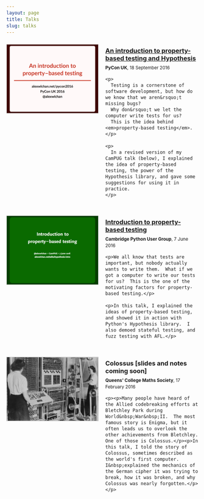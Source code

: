 ```yaml
---
layout: page
title: Talks
slug: talks
---
```


<style>.section{margin-bottom:20px;}.section{display:inline-block;margin-top:10px}.description,.thumbnail{display:table-cell;vertical-align:top}.thumbnail{margin:auto auto 20px;padding-right:20px;width:240px}@media screen and (max-width:500px){.description,.thumbnail{display:inline-block}.thumbnail{width:100%;margin-bottom:10px}.thumbnail img{width:60%;margin:auto}}.description{margin-top:-10px;padding-top:0}.talk_title{margin-bottom:5px;margin-top:7px}{% if page.accent1 %}a,.article_title a:visited{color:{{page.accent1}};}aside{background-color:{{ page.accent1 }};}{% endif %}{% if page.accent2 %}a:visited{color:{{page.accent2}};}{% endif %}@media screen and (min-width:500px){.caption{max-width: 100%;} .description p:first-child{margin-top:0px;}}img{border:1px solid #ccc;}.caption{margin-bottom:0px;}</style>


<div class="section">
  <div class="thumbnail">
    <a href="/talks/pyconuk2016/"><img src="/talks/pyconuk2016_cover.png"></a>
  </div>
  <div class="description">
    <a href="/talks/pyconuk2016/"><h3 class="talk_title">An introduction to property-based testing and Hypothesis</h3></a>
    <small><strong>PyCon UK</strong>, 18 September 2016</small>

    <p>
      Testing is a cornerstone of software development, but how do we know that we aren&rsquo;t missing bugs?
      Why don&rsquo;t we let the computer write tests for us?
      This is the idea behind <em>property-based testing</em>.
    </p>

    <p>
      In a revised version of my CamPUG talk (below), I explained the idea of property-based testing, the power of the Hypothesis library, and gave some suggestions for using it in practice.
    </p>
  </div>
</div>

<div class="section">
  <div class="thumbnail">
    <a href="/talks/hypothesis-intro/"><img src="/talks/hypothesis_cover.png"></a>
  </div>
  <div class="description">
    <a href="/talks/hypothesis-intro/"><h3 class="talk_title">Introduction to property-based testing</h3></a>
    <small><strong>Cambridge Python User Group</strong>, 7 June 2016</small>

    <p>We all know that tests are important, but nobody actually wants to write them.  What if we got a computer to write our tests for us?  This is the one of the motivating factors for property-based testing.</p>

    <p>In this talk, I explained the ideas of property-based testing, and showed it in action with Python's Hypothesis library.  I also demoed stateful testing, and fuzz testing with AFL.</p>
  </div>
</div>

<div class="section">
  <div class="thumbnail">
    <img src="/talks/colossus_operators.jpg">
  </div>
  <div class="description">
    <h3 class="talk_title">Colossus [slides and notes coming soon]</h3>
    <small><strong>Queens' College Maths Society</strong>, 17 February 2016</small>

    <p><p>Many people have heard of the Allied codebreaking efforts at Bletchley Park during World&nbsp;War&nbsp;II.  The most famous story is Enigma, but it often leads us to overlook the other achievements from Bletchley. One of those is Colossus.</p><p>In this talk, I told the story of Colossus, sometimes described as the world's first computer. I&nbsp;explained the mechanics of the German cipher it was trying to break, how it was broken, and why Colossus was nearly forgotten.</p></p>
  </div>
</div>
